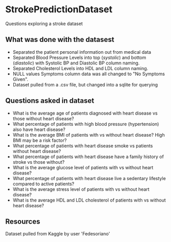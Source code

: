 # StrokePredictionDataset
Questions exploring a stroke dataset


## What was done with the datasest
- Separated the patient personal information out from medical data
- Separated Blood Pressure Levels into top (*systolic*) and bottom (*diastolic*) with Systolic BP and Diastolic BP column naming.
- Separated Cholesterol Levels into HDL and LDL column naming.
- NULL values Symptoms column data was all changed to "No Symptoms Given".
- Dataset pulled from a .csv file, but changed into a sqlite for querying


## Questions asked in dataset
- What is the average age of patients diagnosed with heart disease vs those without heart disease?
- What percentage of patients with high blood pressure (hypertension) also have heart disease?
- What is the average BMI of patients with vs without heart disease? High BMI may be a risk factor?
- What percentage of patients with heart disease smoke vs patients without heart disease?
- What percentage of patients with heart disease have a family history of stroke vs those without?
- What is the average glucose level of patients with vs without heart disease?
- What percentage of patients with heart disease live a sedentary lifestyle compared to active patients?
- What is the average stress level of patients with vs without heart disease?
- What is the average HDL and LDL cholesterol of patients with vs without heart disease?
  
## Resources
Dataset pulled from Kaggle by user 'Fedesoriano'
